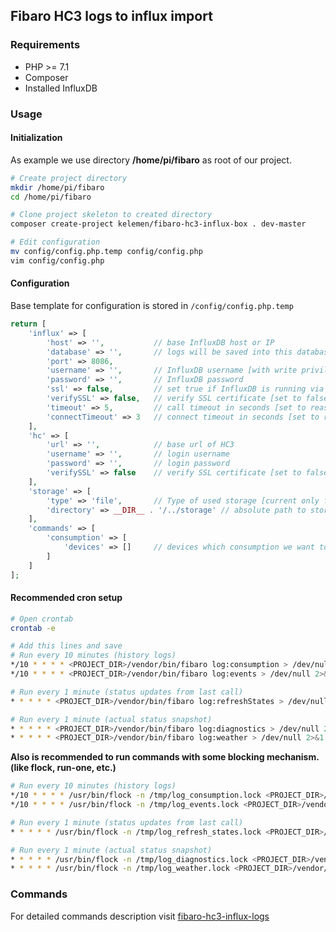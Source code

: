 ## Fibaro HC3 logs to influx import

### Requirements

- PHP >= 7.1
- Composer
- Installed InfluxDB

### Usage

#### Initialization
As example we use directory **/home/pi/fibaro** as root of our project.

```bash
# Create project directory
mkdir /home/pi/fibaro
cd /home/pi/fibaro

# Clone project skeleton to created directory
composer create-project kelemen/fibaro-hc3-influx-box . dev-master

# Edit configuration
mv config/config.php.temp config/config.php
vim config/config.php
```

#### Configuration
Base template for configuration is stored in <code>/config/config.php.temp</code>
```php
return [
    'influx' => [
        'host' => '',           // base InfluxDB host or IP
        'database' => '',       // logs will be saved into this database [database has to be already created in InfluxDB]
        'port' => 8086,
        'username' => '',       // InfluxDB username [with write privileges to selected database]
        'password' => '',       // InfluxDB password
        'ssl' => false,         // set true if InfluxDB is running via https
        'verifySSL' => false,   // verify SSL certificate [set to false if using self signed certificates]
        'timeout' => 5,         // call timeout in seconds [set to reasonable value to prevent infinite calls]
        'connectTimeout' => 3   // connect timeout in seconds [set to reasonable value to prevent infinite calls]
    ],
    'hc' => [
        'url' => '',            // base url of HC3
        'username' => '',       // login username
        'password' => '',       // login password
        'verifySSL' => false    // verify SSL certificate [set to false if using self signed certificates]
    ],
    'storage' => [
        'type' => 'file',       // Type of used storage [current only file is implemented]
        'directory' => __DIR__ . '/../storage' // absolute path to storage directory [write permissions needed]
    ],
    'commands' => [
        'consumption' => [
            'devices' => []     // devices which consumption we want to log (this devices has to support power/consumption logging - like wall plugs etc.)
        ]
    ]
];
```

#### Recommended cron setup
```bash
# Open crontab
crontab -e

# Add this lines and save
# Run every 10 minutes (history logs)
*/10 * * * * <PROJECT_DIR>/vendor/bin/fibaro log:consumption > /dev/null 2>&1
*/10 * * * * <PROJECT_DIR>/vendor/bin/fibaro log:events > /dev/null 2>&1

# Run every 1 minute (status updates from last call)
* * * * * <PROJECT_DIR>/vendor/bin/fibaro log:refreshStates > /dev/null 2>&1

# Run every 1 minute (actual status snapshot)
* * * * * <PROJECT_DIR>/vendor/bin/fibaro log:diagnostics > /dev/null 2>&1
* * * * * <PROJECT_DIR>/vendor/bin/fibaro log:weather > /dev/null 2>&1
```

**Also is recommended to run commands with some blocking mechanism. (like flock, run-one, etc.)**
```bash
# Run every 10 minutes (history logs)
*/10 * * * * /usr/bin/flock -n /tmp/log_consumption.lock <PROJECT_DIR>/vendor/bin/fibaro log:consumption > /dev/null 2>&1
*/10 * * * * /usr/bin/flock -n /tmp/log_events.lock <PROJECT_DIR>/vendor/bin/fibaro log:events > /dev/null 2>&1

# Run every 1 minute (status updates from last call)
* * * * * /usr/bin/flock -n /tmp/log_refresh_states.lock <PROJECT_DIR>/vendor/bin/fibaro log:refreshStates > /dev/null 2>&1

# Run every 1 minute (actual status snapshot)
* * * * * /usr/bin/flock -n /tmp/log_diagnostics.lock <PROJECT_DIR>/vendor/bin/fibaro log:diagnostics > /dev/null 2>&1
* * * * * /usr/bin/flock -n /tmp/log_weather.lock <PROJECT_DIR>/vendor/bin/fibaro log:weather > /dev/null 2>&1
```

### Commands
For detailed commands description visit [fibaro-hc3-influx-logs](https://github.com/ricco24/fibaro-hc3-influx)